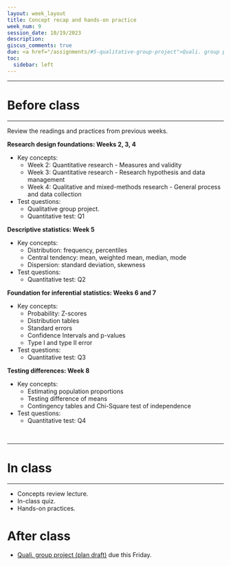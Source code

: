 ```yaml
---
layout: week_layout
title: Concept recap and hands-on practice
week_num: 9
session_date: 10/19/2023
description:
giscus_comments: true
due: <a href="/assignments/#5-qualitative-group-project">Quali. group project (plan draft)</a>
toc:
  sidebar: left
---
```


---
# Before class
---

Review the readings and practices from previous weeks.

**Research design foundations: Weeks 2, 3, 4**

- Key concepts:
  - Week 2: Quantitative research - Measures and validity
  - Week 3: Quantitative research - Research hypothesis and data management	
  - Week 4: Qualitative and mixed-methods research - General process and data collection
- Test questions: 
  - Qualitative group project.
  - Quantitative test: Q1

**Descriptive statistics: Week 5**

- Key concepts:
  - Distribution: frequency, percentiles
  - Central tendency: mean, weighted mean, median, mode
  - Dispersion: standard deviation, skewness
- Test questions: 
  - Quantitative test: Q2

**Foundation for inferential statistics: Weeks 6 and 7**

- Key concepts:
  - Probability: Z-scores
  - Distribution tables
  - Standard errors
  - Confidence Intervals and p-values
  - Type I and type II error
- Test questions: 
  - Quantitative test: Q3

**Testing differences: Week 8**

- Key concepts:
  - Estimating population proportions
  - Testing difference of means
  - Contingency tables and Chi-Square test of independence
- Test questions: 
  - Quantitative test: Q4

<br>

---
# In class
---

- Concepts review lecture.
- In-class quiz.
- Hands-on practices.

# After class

- <a href="/assignments/#5-qualitative-group-project">Quali. group project (plan draft)</a> due this Friday.
